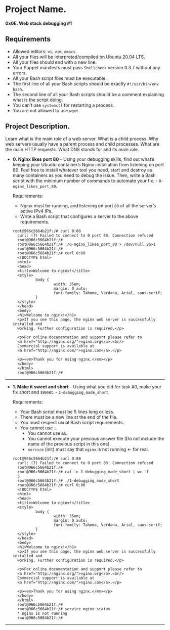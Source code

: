 # Project Name.
**0x0E. Web stack debugging #1**

##  Requirements

*   Allowed editors: `vi`, `vim`, `emacs`.
*   All your files will be interpreted/compiled on Ubuntu 20.04 LTS.
*   All your files should end with a new line.
*   Your Puppet manifests must pass `Shellcheck` version 0.3.7 without any errors.
*   All your Bash script files must be executable.
*   The first line of all your Bash scripts should be exactly `#!/usr/bin/env bash`.
*   The second line of all your Bash scripts should be a comment explaining what is the script doing.
*   You can’t use `systemctl` for restarting a process.
*   You are not allowed to use `wget`.

## Project Description.
Learn what is the main role of a web server.
What is a child process.
Why web servers usually have a parent process and child processes.
What are the main HTTP requests.
What DNS stands for and its main role.


* **0. Nginx likes port 80** - Using your debugging skills, find out what’s keeping your Ubuntu container’s Nginx installation from listening on port 80. Feel free to install whatever tool you need, start and destroy as many containers as you need to debug the issue. Then, write a Bash script with the minimum number of commands to automate your fix. - `0-nginx_likes_port_80`.

  Requirements:

  * Nginx must be running, and listening on port `80` of all the server’s active IPv4 IPs.
  * Write a Bash script that configures a server to the above requirements.

  ```
  root@966c5664b21f:/# curl 0:80
	curl: (7) Failed to connect to 0 port 80: Connection refused
	root@966c5664b21f:/#
	root@966c5664b21f:/# ./0-nginx_likes_port_80 > /dev/null 2&>1
	root@966c5664b21f:/#
	root@966c5664b21f:/# curl 0:80
	<!DOCTYPE html>
	<html>
	<head>
	<title>Welcome to nginx!</title>
	<style>
			body {
					width: 35em;
					margin: 0 auto;
					font-family: Tahoma, Verdana, Arial, sans-serif;
			}
	</style>
	</head>
	<body>
	<h1>Welcome to nginx!</h1>
	<p>If you see this page, the nginx web server is successfully installed and
	working. Further configuration is required.</p>

	<p>For online documentation and support please refer to
	<a href="http://nginx.org/">nginx.org</a>.<br/>
	Commercial support is available at
	<a href="http://nginx.com/">nginx.com</a>.</p>

	<p><em>Thank you for using nginx.</em></p>
	</body>
	</html>
	root@966c5664b21f:/#
  ```
---

* **1. Make it sweet and short** - Using what you did for task #0, make your fix short and sweet. - `1-debugging_made_short`.

  Requirements:

  * Your Bash script must be 5 lines long or less.
  * There must be a new line at the end of the file.
  * You must respect usual Bash script requirements.
  * You cannot use `;`.
	* You cannot use `&&`.
	* You cannot execute your previous answer file (Do not include the name of the previous script in this one).
	* `service` (init) must say that `nginx` is not running ← for real.

  ```
  root@966c5664b21f:/# curl 0:80
	curl: (7) Failed to connect to 0 port 80: Connection refused
	root@966c5664b21f:/#
	root@966c5664b21f:/# cat -e 1-debugging_made_short | wc -l
	5
	root@966c5664b21f:/# ./1-debugging_made_short
	root@966c5664b21f:/# curl 0:80
	<!DOCTYPE html>
	<html>
	<head>
	<title>Welcome to nginx!</title>
	<style>
			body {
					width: 35em;
					margin: 0 auto;
					font-family: Tahoma, Verdana, Arial, sans-serif;
			}
	</style>
	</head>
	<body>
	<h1>Welcome to nginx!</h1>
	<p>If you see this page, the nginx web server is successfully installed and
	working. Further configuration is required.</p>

	<p>For online documentation and support please refer to
	<a href="http://nginx.org/">nginx.org</a>.<br/>
	Commercial support is available at
	<a href="http://nginx.com/">nginx.com</a>.</p>

	<p><em>Thank you for using nginx.</em></p>
	</body>
	</html>
	root@966c5664b21f:/#
	root@966c5664b21f:/# service nginx status
	* nginx is not running
	root@966c5664b21f:/#
  ```
---
